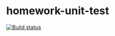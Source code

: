# homework-unit-test
[![Build status](https://ci.appveyor.com/api/projects/status/svxsl9shtwjalvem?svg=true)](https://ci.appveyor.com/project/bombik815/tests-matchers)